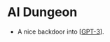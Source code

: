 # AI Dungeon
- A nice backdoor into [[GPT-3]].

[//begin]: # "Autogenerated link references for markdown compatibility"
[GPT-3]: gpt-3 "GPT 3"
[//end]: # "Autogenerated link references"